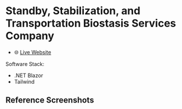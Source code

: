 # Standby, Stabilization, and Transportation Biostasis Services Company
- 🌐 [Live Website](example.com)

Software Stack:
- .NET Blazor
- Tailwind

## Reference Screenshots

